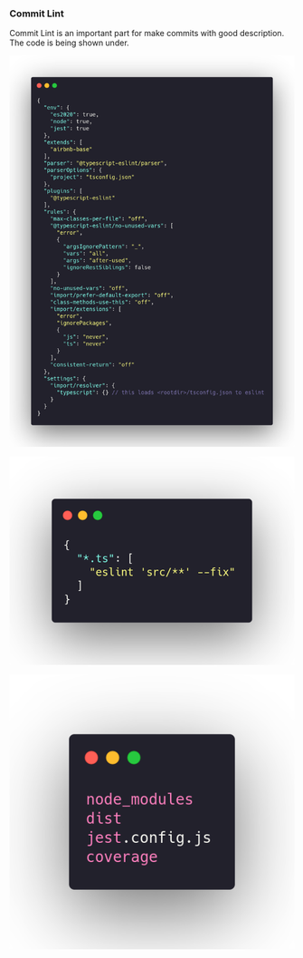 ### Commit Lint

Commit Lint is an important part for make commits with good description.
The code is being shown under.

![Lint](../images/lint_rc.png)

![Lint Staged](../images/lint_staged_rc.png)

![Lint Ignore](../images/lint_ignore.png)